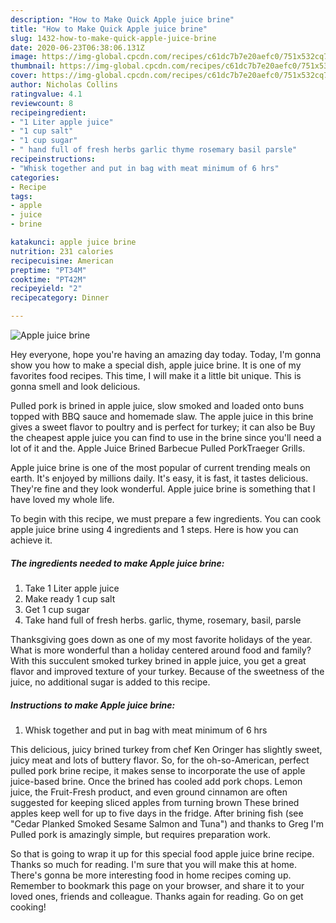 ```yaml
---
description: "How to Make Quick Apple juice brine"
title: "How to Make Quick Apple juice brine"
slug: 1432-how-to-make-quick-apple-juice-brine
date: 2020-06-23T06:38:06.131Z
image: https://img-global.cpcdn.com/recipes/c61dc7b7e20aefc0/751x532cq70/apple-juice-brine-recipe-main-photo.jpg
thumbnail: https://img-global.cpcdn.com/recipes/c61dc7b7e20aefc0/751x532cq70/apple-juice-brine-recipe-main-photo.jpg
cover: https://img-global.cpcdn.com/recipes/c61dc7b7e20aefc0/751x532cq70/apple-juice-brine-recipe-main-photo.jpg
author: Nicholas Collins
ratingvalue: 4.1
reviewcount: 8
recipeingredient:
- "1 Liter apple juice"
- "1 cup salt"
- "1 cup sugar"
- " hand full of fresh herbs garlic thyme rosemary basil parsle"
recipeinstructions:
- "Whisk together and put in bag with meat minimum of 6 hrs"
categories:
- Recipe
tags:
- apple
- juice
- brine

katakunci: apple juice brine 
nutrition: 231 calories
recipecuisine: American
preptime: "PT34M"
cooktime: "PT42M"
recipeyield: "2"
recipecategory: Dinner

---
```



![Apple juice brine](https://img-global.cpcdn.com/recipes/c61dc7b7e20aefc0/751x532cq70/apple-juice-brine-recipe-main-photo.jpg)

Hey everyone, hope you're having an amazing day today. Today, I'm gonna show you how to make a special dish, apple juice brine. It is one of my favorites food recipes. This time, I will make it a little bit unique. This is gonna smell and look delicious.

Pulled pork is brined in apple juice, slow smoked and loaded onto buns topped with BBQ sauce and homemade slaw. The apple juice in this brine gives a sweet flavor to poultry and is perfect for turkey; it can also be Buy the cheapest apple juice you can find to use in the brine since you&#39;ll need a lot of it and the. Apple Juice Brined Barbecue Pulled PorkTraeger Grills.

Apple juice brine is one of the most popular of current trending meals on earth. It's enjoyed by millions daily. It's easy, it is fast, it tastes delicious. They're fine and they look wonderful. Apple juice brine is something that I have loved my whole life.


To begin with this recipe, we must prepare a few ingredients. You can cook apple juice brine using 4 ingredients and 1 steps. Here is how you can achieve it.

<!--inarticleads1-->

##### The ingredients needed to make Apple juice brine:

1. Take 1 Liter apple juice
1. Make ready 1 cup salt
1. Get 1 cup sugar
1. Take  hand full of fresh herbs. garlic, thyme, rosemary, basil, parsle


Thanksgiving goes down as one of my most favorite holidays of the year. What is more wonderful than a holiday centered around food and family? With this succulent smoked turkey brined in apple juice, you get a great flavor and improved texture of your turkey. Because of the sweetness of the juice, no additional sugar is added to this recipe. 

<!--inarticleads2-->

##### Instructions to make Apple juice brine:

1. Whisk together and put in bag with meat minimum of 6 hrs


This delicious, juicy brined turkey from chef Ken Oringer has slightly sweet, juicy meat and lots of buttery flavor. So, for the oh-so-American, perfect pulled pork brine recipe, it makes sense to incorporate the use of apple juice-based brine. Once the brined has cooled add pork chops. Lemon juice, the Fruit-Fresh product, and even ground cinnamon are often suggested for keeping sliced apples from turning brown These brined apples keep well for up to five days in the fridge. After brining fish (see &#34;Cedar Planked Smoked Sesame Salmon and Tuna&#34;) and thanks to Greg I&#39;m Pulled pork is amazingly simple, but requires preparation work. 

So that is going to wrap it up for this special food apple juice brine recipe. Thanks so much for reading. I'm sure that you will make this at home. There's gonna be more interesting food in home recipes coming up. Remember to bookmark this page on your browser, and share it to your loved ones, friends and colleague. Thanks again for reading. Go on get cooking!
